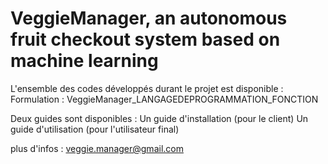 # VeggieManager, an autonomous fruit checkout system based on machine learning

L'ensemble des codes développés durant le projet est disponible :
Formulation : VeggieManager_LANGAGEDEPROGRAMMATION_FONCTION

Deux guides sont disponibles :
Un guide d'installation (pour le client)
Un guide d'utilisation (pour l'utilisateur final)

plus d'infos : veggie.manager@gmail.com
